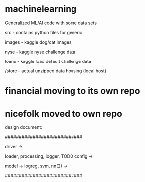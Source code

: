# machinelearning
Generalized ML/AI code with some data sets

src - contains python files for generic

images - kaggle dog/cat images

nyse - kaggle nyse challenge data

loans - kaggle load default challenge data

/store - actual unzipped data housing (local host)

# financial moving to its own repo
# nicefolk moved to own repo

design document:

############################

driver ->

loader, processing, logger, TODO config ->

model -> logreg, svm, nn(2) ->

############################



